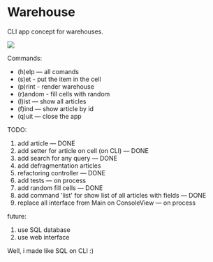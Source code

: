 # Warehouse
CLI app concept for warehouses.

![](https://vk.com/doc2000021225_496719143?hash=95d0c8e56d2736b1cb&dl=ed8879d216b4b7f927&wnd=1&module=public)

Commands:
- (h)elp — all comands
- (s)et - put the item in the cell
- (p)rint - render warehouse
- (r)andom - fill cells with random
- (l)ist — show all articles
- (f)ind — show article by id
- (q)uit — close the app

TODO:
1. add article — DONE
2. add setter for article on cell (on CLI) — DONE
3. add search for any query — DONE
4. add defragmentation articles
5. refactoring controller — DONE
6. add tests — on process
7. add random fill cells — DONE
8. add command 'list' for show list of all articles with fields — DONE
9. replace all interface from Main on ConsoleView — on process

future:
1. use SQL database
2. use web interface

Well, i made like SQL on CLI :)
